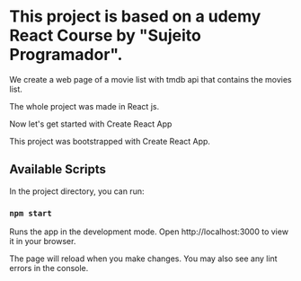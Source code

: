 # This project is based on a udemy React Course by "Sujeito Programador".

We create a web page of a movie list with tmdb api that contains the movies list. 

The whole project was made in React js.

Now let's get started with Create React App

This project was bootstrapped with Create React App.

## Available Scripts
In the project directory, you can run:

### `npm start`
Runs the app in the development mode.
Open http://localhost:3000 to view it in your browser.

The page will reload when you make changes.
You may also see any lint errors in the console.

